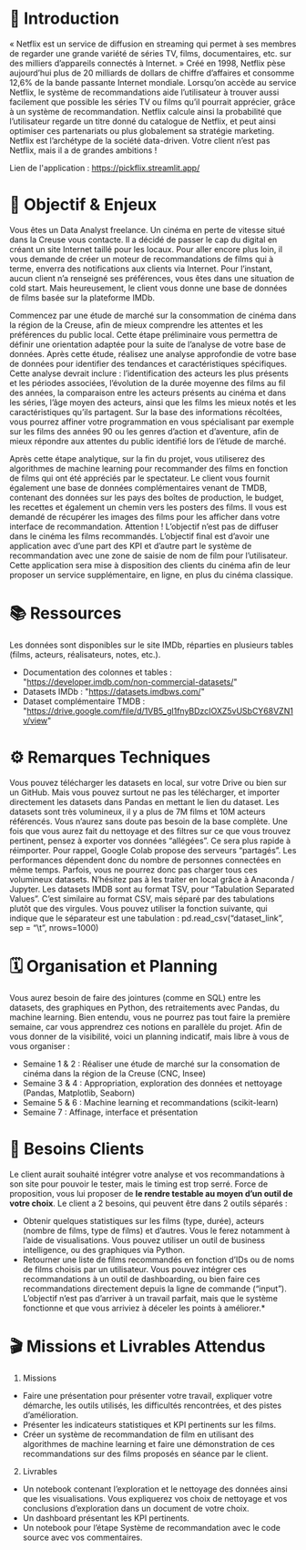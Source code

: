 # 📖 Introduction

« Netflix est un service de diffusion en streaming qui permet à ses membres de regarder une grande variété de séries TV, films, documentaires, etc. sur des milliers d’appareils connectés à Internet. »
Créé en 1998, Netflix pèse aujourd’hui plus de 20 milliards de dollars de chiffre d’affaires et consomme 12,6% de la bande passante Internet mondiale.
Lorsqu’on accède au service Netflix, le système de recommandations aide l’utilisateur à trouver aussi facilement que possible les séries TV ou films qu’il pourrait apprécier, grâce à un système de recommandation. 
Netflix calcule ainsi la probabilité que l’utilisateur regarde un titre donné du catalogue de Netflix, et peut ainsi optimiser ces partenariats ou plus globalement sa stratégie marketing. 
Netflix est l’archétype de la société data-driven.
Votre client n’est pas Netflix, mais il a de grandes ambitions !

Lien de l'application : https://pickflix.streamlit.app/

# 🎯 Objectif & Enjeux

Vous êtes un Data Analyst freelance. Un cinéma en perte de vitesse situé dans la Creuse vous contacte. Il a décidé de passer le cap du digital en créant un site Internet taillé pour les locaux.
Pour aller encore plus loin, il vous demande de créer un moteur de recommandations de films qui à terme, enverra des notifications aux clients via Internet.
Pour l’instant, aucun client n’a renseigné ses préférences, vous êtes dans une situation de cold start. Mais heureusement, le client vous donne une base de données de films basée sur la plateforme IMDb.

Commencez par une étude de marché sur la consommation de cinéma dans la région de la Creuse, afin de mieux comprendre les attentes et les préférences du public local. 
Cette étape préliminaire vous permettra de définir une orientation adaptée pour la suite de l’analyse de votre base de données.
Après cette étude, réalisez une analyse approfondie de votre base de données pour identifier des tendances et caractéristiques spécifiques. 
Cette analyse devrait inclure : l’identification des acteurs les plus présents et les périodes associées, l’évolution de la durée moyenne des films au fil des années, la comparaison entre les acteurs présents au cinéma et dans les séries, l’âge moyen des acteurs, ainsi que les films les mieux notés et les caractéristiques qu’ils partagent.
Sur la base des informations récoltées, vous pourrez affiner votre programmation en vous spécialisant par exemple sur les films des années 90 ou les genres d’action et d’aventure, afin de mieux répondre aux attentes du public identifié lors de l’étude de marché.

Après cette étape analytique, sur la fin du projet, vous utiliserez des algorithmes de machine learning pour recommander des films en fonction de films qui ont été appréciés par le spectateur.
Le client vous fournit également une base de données complémentaires venant de TMDB, contenant des données sur les pays des boîtes de production, le budget, les recettes et également un chemin vers les posters des films. 
Il vous est demandé de récupérer les images des films pour les afficher dans votre interface de recommandation.
Attention ! L’objectif n’est pas de diffuser dans le cinéma les films recommandés. L’objectif final est d’avoir une application avec d’une part des KPI et d’autre part le système de recommandation avec une zone de saisie de nom de film pour l’utilisateur. 
Cette application sera mise à disposition des clients du cinéma afin de leur proposer un service supplémentaire, en ligne, en plus du cinéma classique.

# 📚 Ressources

Les données sont disponibles sur le site IMDb, réparties en plusieurs tables (films, acteurs, réalisateurs, notes, etc.).
- Documentation des colonnes et tables : "https://developer.imdb.com/non-commercial-datasets/"
- Datasets IMDb : "https://datasets.imdbws.com/"
- Dataset complémentaire TMDB : "https://drive.google.com/file/d/1VB5_gl1fnyBDzcIOXZ5vUSbCY68VZN1v/view"

# ⚙️ Remarques Techniques

Vous pouvez télécharger les datasets en local, sur votre Drive ou bien sur un GitHub. Mais vous pouvez surtout ne pas les télécharger, et importer directement les datasets dans Pandas en mettant le lien du dataset.
Les datasets sont très volumineux, il y a plus de 7M films et 10M acteurs référencés. Vous n’aurez sans doute pas besoin de la base complète. 
Une fois que vous aurez fait du nettoyage et des filtres sur ce que vous trouvez pertinent, pensez à exporter vos données “allégées”. Ce sera plus rapide à réimporter.
Pour rappel, Google Colab propose des serveurs “partagés”. Les performances dépendent donc du nombre de personnes connectées en même temps. 
Parfois, vous ne pourrez donc pas charger tous ces volumineux datasets. N’hésitez pas à les traiter en local grâce à Anaconda / Jupyter.
Les datasets IMDB sont au format TSV, pour “Tabulation Separated Values”. C’est similaire au format CSV, mais séparé par des tabulations plutôt que des virgules. 
Vous pouvez utiliser la fonction suivante, qui indique que le séparateur est une tabulation : pd.read_csv(“dataset_link”, sep = “\t”, nrows=1000)

# 🗓️ Organisation et Planning

Vous aurez besoin de faire des jointures (comme en SQL) entre les datasets, des graphiques en Python, des retraitements avec Pandas, du machine learning. 
Bien entendu, vous ne pourrez pas tout faire la première semaine, car vous apprendrez ces notions en parallèle du projet. 
Afin de vous donner de la visibilité, voici un planning indicatif, mais libre à vous de vous organiser :

- Semaine 1 & 2 : Réaliser une étude de marché sur la consomation de cinéma dans la région de la Creuse (CNC, Insee)
- Semaine 3 & 4 : Appropriation, exploration des données et nettoyage (Pandas, Matplotlib, Seaborn)
- Semaine 5 & 6 : Machine learning et recommandations (scikit-learn)
- Semaine 7 : Affinage, interface et présentation

# 💭 Besoins Clients

Le client aurait souhaité intégrer votre analyse et vos recommandations à son site pour pouvoir le tester, mais le timing est trop serré. 
Force de proposition, vous lui proposer de __le rendre testable au moyen d’un outil de votre choix__.
Le client a 2 besoins, qui peuvent être dans 2 outils séparés :
- Obtenir quelques statistiques sur les films (type, durée), acteurs (nombre de films, type de films) et d’autres. Vous le ferez notamment à l’aide de visualisations.
  Vous pouvez utiliser un outil de business intelligence, ou des graphiques via Python.
- Retourner une liste de films recommandés en fonction d’IDs ou de noms de films choisis par un utilisateur.
  Vous pouvez intégrer ces recommandations à un outil de dashboarding, ou bien faire ces recommandations directement depuis la ligne de commande (“input”).
L’objectif n’est pas d’arriver à un travail parfait, mais que le système fonctionne et que vous arriviez à déceler les points à améliorer.*

# 🎬 Missions et Livrables Attendus

  1. Missions
- Faire une présentation pour présenter votre travail, expliquer votre démarche, les outils utilisés, les difficultés rencontrées, et des pistes d’amélioration.
- Présenter les indicateurs statistiques et KPI pertinents sur les films.
- Créer un système de recommandation de film en utilisant des algorithmes de machine learning et faire une démonstration de ces recommandations sur des films proposés en séance par le client.
  
2. Livrables
- Un notebook contenant l’exploration et le nettoyage des données ainsi que les visualisations. Vous expliquerez vos choix de nettoyage et vos conclusions d’exploration dans un document de votre choix.
- Un dashboard présentant les KPI pertinents.
- Un notebook pour l’étape Système de recommandation avec le code source avec vos commentaires.

